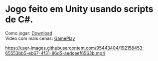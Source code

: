 # Jogo feito em Unity usando scripts de C#.

Como  jogar: <a href="https://dimasabreu.itch.io/tiroteio-no-space">Download</a><br>
Video com mais cenas: <a href="https://youtu.be/PL_j4Lt6jlg">GamePlay</a>



https://user-images.githubusercontent.com/95443404/192158453-65553bb5-eb67-4f31-86d5-aedceef6563b.mp4

